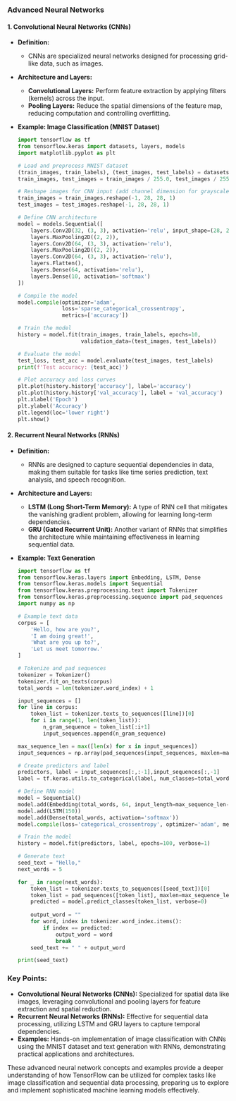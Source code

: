 ### Advanced Neural Networks

#### 1. Convolutional Neural Networks (CNNs)

- **Definition:**
  - CNNs are specialized neural networks designed for processing grid-like data, such as images.

- **Architecture and Layers:**
  - **Convolutional Layers:** Perform feature extraction by applying filters (kernels) across the input.
  - **Pooling Layers:** Reduce the spatial dimensions of the feature map, reducing computation and controlling overfitting.

- **Example: Image Classification (MNIST Dataset)**

  ```python
  import tensorflow as tf
  from tensorflow.keras import datasets, layers, models
  import matplotlib.pyplot as plt
  
  # Load and preprocess MNIST dataset
  (train_images, train_labels), (test_images, test_labels) = datasets.mnist.load_data()
  train_images, test_images = train_images / 255.0, test_images / 255.0
  
  # Reshape images for CNN input (add channel dimension for grayscale)
  train_images = train_images.reshape(-1, 28, 28, 1)
  test_images = test_images.reshape(-1, 28, 28, 1)
  
  # Define CNN architecture
  model = models.Sequential([
      layers.Conv2D(32, (3, 3), activation='relu', input_shape=(28, 28, 1)),
      layers.MaxPooling2D((2, 2)),
      layers.Conv2D(64, (3, 3), activation='relu'),
      layers.MaxPooling2D((2, 2)),
      layers.Conv2D(64, (3, 3), activation='relu'),
      layers.Flatten(),
      layers.Dense(64, activation='relu'),
      layers.Dense(10, activation='softmax')
  ])
  
  # Compile the model
  model.compile(optimizer='adam',
                loss='sparse_categorical_crossentropy',
                metrics=['accuracy'])
  
  # Train the model
  history = model.fit(train_images, train_labels, epochs=10,
                      validation_data=(test_images, test_labels))
  
  # Evaluate the model
  test_loss, test_acc = model.evaluate(test_images, test_labels)
  print(f'Test accuracy: {test_acc}')
  
  # Plot accuracy and loss curves
  plt.plot(history.history['accuracy'], label='accuracy')
  plt.plot(history.history['val_accuracy'], label = 'val_accuracy')
  plt.xlabel('Epoch')
  plt.ylabel('Accuracy')
  plt.legend(loc='lower right')
  plt.show()
  ```

#### 2. Recurrent Neural Networks (RNNs)

- **Definition:**
  - RNNs are designed to capture sequential dependencies in data, making them suitable for tasks like time series prediction, text analysis, and speech recognition.

- **Architecture and Layers:**
  - **LSTM (Long Short-Term Memory):** A type of RNN cell that mitigates the vanishing gradient problem, allowing for learning long-term dependencies.
  - **GRU (Gated Recurrent Unit):** Another variant of RNNs that simplifies the architecture while maintaining effectiveness in learning sequential data.

- **Example: Text Generation**

  ```python
  import tensorflow as tf
  from tensorflow.keras.layers import Embedding, LSTM, Dense
  from tensorflow.keras.models import Sequential
  from tensorflow.keras.preprocessing.text import Tokenizer
  from tensorflow.keras.preprocessing.sequence import pad_sequences
  import numpy as np
  
  # Example text data
  corpus = [
      'Hello, how are you?',
      'I am doing great!',
      'What are you up to?',
      'Let us meet tomorrow.'
  ]
  
  # Tokenize and pad sequences
  tokenizer = Tokenizer()
  tokenizer.fit_on_texts(corpus)
  total_words = len(tokenizer.word_index) + 1
  
  input_sequences = []
  for line in corpus:
      token_list = tokenizer.texts_to_sequences([line])[0]
      for i in range(1, len(token_list)):
          n_gram_sequence = token_list[:i+1]
          input_sequences.append(n_gram_sequence)
  
  max_sequence_len = max([len(x) for x in input_sequences])
  input_sequences = np.array(pad_sequences(input_sequences, maxlen=max_sequence_len, padding='pre'))
  
  # Create predictors and label
  predictors, label = input_sequences[:,:-1],input_sequences[:,-1]
  label = tf.keras.utils.to_categorical(label, num_classes=total_words)
  
  # Define RNN model
  model = Sequential()
  model.add(Embedding(total_words, 64, input_length=max_sequence_len-1))
  model.add(LSTM(150))
  model.add(Dense(total_words, activation='softmax'))
  model.compile(loss='categorical_crossentropy', optimizer='adam', metrics=['accuracy'])
  
  # Train the model
  history = model.fit(predictors, label, epochs=100, verbose=1)
  
  # Generate text
  seed_text = "Hello,"
  next_words = 5
  
  for _ in range(next_words):
      token_list = tokenizer.texts_to_sequences([seed_text])[0]
      token_list = pad_sequences([token_list], maxlen=max_sequence_len-1, padding='pre')
      predicted = model.predict_classes(token_list, verbose=0)
      
      output_word = ""
      for word, index in tokenizer.word_index.items():
          if index == predicted:
              output_word = word
              break
      seed_text += " " + output_word
  
  print(seed_text)
  ```

### Key Points:
- **Convolutional Neural Networks (CNNs):** Specialized for spatial data like images, leveraging convolutional and pooling layers for feature extraction and spatial reduction.
- **Recurrent Neural Networks (RNNs):** Effective for sequential data processing, utilizing LSTM and GRU layers to capture temporal dependencies.
- **Examples:** Hands-on implementation of image classification with CNNs using the MNIST dataset and text generation with RNNs, demonstrating practical applications and architectures.

These advanced neural network concepts and examples provide a deeper understanding of how TensorFlow can be utilized for complex tasks like image classification and sequential data processing, preparing us to explore and implement sophisticated machine learning models effectively.